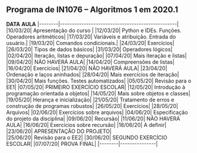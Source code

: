 ## Programa de IN1076 – Algoritmos 1 em 2020.1	
	
**DATA**	**AULA**
|--------|-------------------------------------------------|
|10/03/20|	Apresentação do curso |
|12/03/20|	Python e IDEs. Funções. Operadores aritméticos|
|17/03/20|	Variáveis e atribuição. Entrada do usuário.|
|19/03/20|	Comandos condicionais.|
|24/03/20|	Exercícios|
|26/03/20|	Tipos de dados básicos|
|31/03/20|	Operadores lógicos|
|02/04/20|	Iteração, listas e depuração|
|07/04/20|	Mais iteração e listas|
|09/04/20|	NÃO HAVERÁ AULA|
|14/04/20|	Compreensões de listas|
|16/04/20|	Exercícios|
|21/04/20|	NÃO HAVERÁ AULA|
|23/04/20|	Ordenação e laços aninhados|
|28/04/20|	Mais exercícios de iteração|
|30/04/20|	Mais funções. Testes automatizados|
|05/05/20|	Revisão para o EE1|
|07/05/20|	PRIMEIRO EXERCÍCIO ESCOLAR|
|12/05/20|	Introdução à programação orientada a objetos|
|14/05/20|	Mais sobre objetos e classes|
|19/05/20|	Herança e inicialização|
|21/05/20|	Tratamento de erros e construção de programas robustos|
|26/05/20|	Exercícios|
|28/05/20|	Arquivos|
|02/06/20|	Exercícios sobre arquivos|
|04/06/20|	Especificação do projeto da disciplina|
|09/06/20|	Recursão|
|11/06/20|	NÃO HAVERÁ AULA|
|16/06/20|	Exercícios sobre recursão|
|18/06/20|	A definir|
|23/06/20|	APRESENTAÇÃO DO PROJETO|  
|25/06/20|	Revisão para o EE2|
|30/06/20|	SEGUNDO EXERCÍCIO ESCOLAR|
|07/07/20|	PROVA FINAL|
|--------|---------------|
